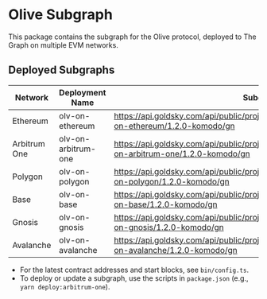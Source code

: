 # Olive Subgraph

This package contains the subgraph for the Olive protocol, deployed to The Graph on multiple EVM networks.

## Deployed Subgraphs

| **Network**  | **Deployment Name** | **Subgraph Endpoint**                                                                                              |
| ------------ | ------------------- | ------------------------------------------------------------------------------------------------------------------ |
| Ethereum     | olv-on-ethereum     | https://api.goldsky.com/api/public/project_clphol9357ef601utg9cgegtg/subgraphs/olv-on-ethereum/1.2.0-komodo/gn     |
| Arbitrum One | olv-on-arbitrum-one | https://api.goldsky.com/api/public/project_clphol9357ef601utg9cgegtg/subgraphs/olv-on-arbitrum-one/1.2.0-komodo/gn |
| Polygon      | olv-on-polygon      | https://api.goldsky.com/api/public/project_clphol9357ef601utg9cgegtg/subgraphs/olv-on-polygon/1.2.0-komodo/gn      |
| Base         | olv-on-base         | https://api.goldsky.com/api/public/project_clphol9357ef601utg9cgegtg/subgraphs/olv-on-base/1.2.0-komodo/gn         |
| Gnosis       | olv-on-gnosis       | https://api.goldsky.com/api/public/project_clphol9357ef601utg9cgegtg/subgraphs/olv-on-gnosis/1.2.0-komodo/gn       |
| Avalanche    | olv-on-avalanche    | https://api.goldsky.com/api/public/project_clphol9357ef601utg9cgegtg/subgraphs/olv-on-avalanche/1.2.0-komodo/gn    |

- For the latest contract addresses and start blocks, see `bin/config.ts`.
- To deploy or update a subgraph, use the scripts in `package.json` (e.g., `yarn deploy:arbitrum-one`).
